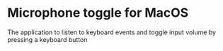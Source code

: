 # Microphone toggle for MacOS

The application to listen to keyboard events and toggle input volume by pressing a keyboard button
